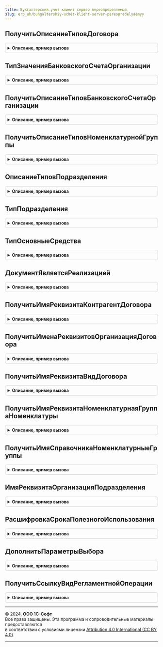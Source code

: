 ```yaml
---
title: Бухгалтерский учет клиент сервер переопределяемый
slug: erp_uh/buhgalterskiy-uchet-klient-server-pereopredelyaemyy
---
```



## ПолучитьОписаниеТиповДоговора
<details style="margin: 1em 0; padding: 0.5em; border: 1px solid #ccc; border-radius: 6px;">

<summary style="font-weight: bold; cursor: pointer;">Описание, пример вызова</summary>

```bsl

// Функция описание типа договора.
//
// Параметры:
//	ЗначениеКонтрагента - СправочникСсылка.Контрагенты, СправочникСсылка.Организации, Неопределено -
//		Ссылка для определения типа контрагента, договоры которого необходимо получить.
//
// Возвращаемое значение:
//	ОписаниеТипов - Описание типов справочник, содержащих договоры.
//
Функция ПолучитьОписаниеТиповДоговора(ЗначениеКонтрагента = Неопределено) Экспорт
```

Пример вызова
```bsl
Результат = БухгалтерскийУчетКлиентСерверПереопределяемый.ПолучитьОписаниеТиповДоговора(ЗначениеКонтрагента);
```
</details>

## ТипЗначенияБанковскогоСчетаОрганизации
<details style="margin: 1em 0; padding: 0.5em; border: 1px solid #ccc; border-radius: 6px;">

<summary style="font-weight: bold; cursor: pointer;">Описание, пример вызова</summary>

```bsl

// Функция возвращает тип банковского счета организации.
//
// Возвращаемое значение:
//	Тип - Тип справочника с банковскими счетами организации.
//
Функция ТипЗначенияБанковскогоСчетаОрганизации() Экспорт
```

Пример вызова
```bsl
Результат = БухгалтерскийУчетКлиентСерверПереопределяемый.ТипЗначенияБанковскогоСчетаОрганизации() 
```
</details>

## ПолучитьОписаниеТиповБанковскогоСчетаОрганизации
<details style="margin: 1em 0; padding: 0.5em; border: 1px solid #ccc; border-radius: 6px;">

<summary style="font-weight: bold; cursor: pointer;">Описание, пример вызова</summary>

```bsl

// Функция ПолучитьОписаниеТиповБанковскогоСчетаОрганизации ОписаниеТипов
// для банковских счетов организаций.
//
// Возвращаемое значение:
//	ОписаниеТипов - Описание типов справочника с банковскими счетами организаций.
//
Функция ПолучитьОписаниеТиповБанковскогоСчетаОрганизации() Экспорт
```

Пример вызова
```bsl
Результат = БухгалтерскийУчетКлиентСерверПереопределяемый.ПолучитьОписаниеТиповБанковскогоСчетаОрганизации() 
```
</details>

## ПолучитьОписаниеТиповНоменклатурнойГруппы
<details style="margin: 1em 0; padding: 0.5em; border: 1px solid #ccc; border-radius: 6px;">

<summary style="font-weight: bold; cursor: pointer;">Описание, пример вызова</summary>

```bsl

// Функция ПолучитьОписаниеТиповНоменклатурнойГруппы возвращает
// тип для номенклатурной группы.
//
// Возвращаемое значение:
//	ОписаниеТипов - Описание типа справочника для вида субконто "Номенклатурные группы".
//
Функция ПолучитьОписаниеТиповНоменклатурнойГруппы() Экспорт
```

Пример вызова
```bsl
Результат = БухгалтерскийУчетКлиентСерверПереопределяемый.ПолучитьОписаниеТиповНоменклатурнойГруппы() 
```
</details>

## ОписаниеТиповПодразделения
<details style="margin: 1em 0; padding: 0.5em; border: 1px solid #ccc; border-radius: 6px;">

<summary style="font-weight: bold; cursor: pointer;">Описание, пример вызова</summary>

```bsl

// Функция ОписаниеТиповПодразделения возвращает
// описание типов для справочника подразделений.
//
// Возвращаемое значение:
//	ОписаниеТипов - Описание типов справочника для подразделений.
//
Функция ОписаниеТиповПодразделения() Экспорт
```

Пример вызова
```bsl
Результат = БухгалтерскийУчетКлиентСерверПереопределяемый.ОписаниеТиповПодразделения() 
```
</details>

## ТипПодразделения
<details style="margin: 1em 0; padding: 0.5em; border: 1px solid #ccc; border-radius: 6px;">

<summary style="font-weight: bold; cursor: pointer;">Описание, пример вызова</summary>

```bsl

// Функция возвращает тип для справочника подразделений.
//
// Возвращаемое значение:
//	Тип - Тип справочника подразделений.
//
Функция ТипПодразделения() Экспорт
```

Пример вызова
```bsl
Результат = БухгалтерскийУчетКлиентСерверПереопределяемый.ТипПодразделения() 
```
</details>

## ТипОсновныеСредства
<details style="margin: 1em 0; padding: 0.5em; border: 1px solid #ccc; border-radius: 6px;">

<summary style="font-weight: bold; cursor: pointer;">Описание, пример вызова</summary>

```bsl

//++ НЕ УТ

// Функция возвращает тип для справочника основные средства.
//
// Возвращаемое значение:
//	Тип - Тип справочника с основными средствами.
//
Функция ТипОсновныеСредства() Экспорт
```

Пример вызова
```bsl
Результат = БухгалтерскийУчетКлиентСерверПереопределяемый.ТипОсновныеСредства() 
```
</details>

## ДокументЯвляетсяРеализацией
<details style="margin: 1em 0; padding: 0.5em; border: 1px solid #ccc; border-radius: 6px;">

<summary style="font-weight: bold; cursor: pointer;">Описание, пример вызова</summary>

```bsl

// Функция ДокументЯвляетсяРеализацией возвращает Истина, если переданный по ссылке документ
// является документом реализации (товаров, услуг, ОС, НМА).
//
// Параметры:
//	СсылкаНаДокумент - ДокументСсылка.* - Проверяемый документ.
//
// Возвращаемое значение:
//	Булево - Истина - если документ является реализацией.
//
Функция ДокументЯвляетсяРеализацией(СсылкаНаДокумент) Экспорт
```

Пример вызова
```bsl
Результат = БухгалтерскийУчетКлиентСерверПереопределяемый.ДокументЯвляетсяРеализацией(СсылкаНаДокумент) 
```
</details>

## ПолучитьИмяРеквизитаКонтрагентДоговора
<details style="margin: 1em 0; padding: 0.5em; border: 1px solid #ccc; border-radius: 6px;">

<summary style="font-weight: bold; cursor: pointer;">Описание, пример вызова</summary>

```bsl

// Функция ПолучитьИмяРеквизитаКонтрагентДоговора имя реквизита в справочнике
// ДоговорыКонтрагентов, в котором храниться ссылка на контрагента-владельца.
//
// Возвращаемое значение:
//	Строка - Имя реквизита Контрагент в договоре.
//
Функция ПолучитьИмяРеквизитаКонтрагентДоговора() Экспорт
```

Пример вызова
```bsl
Результат = БухгалтерскийУчетКлиентСерверПереопределяемый.ПолучитьИмяРеквизитаКонтрагентДоговора() 
```
</details>

## ПолучитьИменаРеквизитовОрганизацияДоговора
<details style="margin: 1em 0; padding: 0.5em; border: 1px solid #ccc; border-radius: 6px;">

<summary style="font-weight: bold; cursor: pointer;">Описание, пример вызова</summary>

```bsl

// Возвращает имена реквизитов объекта с типом "Организация" по переданному типу объекта.
//
//	Параметры:
//		ТипПоля - Тип - тип объекта, для которого требуется вернуть имена реквизитов, содержащих ссылки на организацию.
//
//	Возвращаемое значение:
//		Массив  - массив имен реквизитов.
//
Функция ПолучитьИменаРеквизитовОрганизацияДоговора(ТипПоля = Неопределено) Экспорт
```

Пример вызова
```bsl
Результат = БухгалтерскийУчетКлиентСерверПереопределяемый.ПолучитьИменаРеквизитовОрганизацияДоговора(ТипПоля);
```
</details>

## ПолучитьИмяРеквизитаВидДоговора
<details style="margin: 1em 0; padding: 0.5em; border: 1px solid #ccc; border-radius: 6px;">

<summary style="font-weight: bold; cursor: pointer;">Описание, пример вызова</summary>

```bsl

// Функция ПолучитьИмяРеквизитаВидДоговора имя реквизита в справочнике
// ДоговорыКонтрагентов, по которому определяется вид договора.
//
// Возвращаемое значение:
//	Строка - Имя реквизита, определяющего вид договора.
//
Функция ПолучитьИмяРеквизитаВидДоговора() Экспорт
```

Пример вызова
```bsl
Результат = БухгалтерскийУчетКлиентСерверПереопределяемый.ПолучитьИмяРеквизитаВидДоговора() 
```
</details>

## ПолучитьИмяРеквизитаНоменклатурнаяГруппаНоменклатуры
<details style="margin: 1em 0; padding: 0.5em; border: 1px solid #ccc; border-radius: 6px;">

<summary style="font-weight: bold; cursor: pointer;">Описание, пример вызова</summary>

```bsl

// Функция ПолучитьИмяРеквизитаНоменклатурнаяГруппаНоменклатуры возвращает
// имя реквизита НоменклатурнаяГруппа в справочнике Номенклатура.
//
// Возвращаемое значение:
//	Строка - Имя реквизита номенклатуры, определяющего номенклатурную группу.
//
Функция ПолучитьИмяРеквизитаНоменклатурнаяГруппаНоменклатуры() Экспорт
```

Пример вызова
```bsl
Результат = БухгалтерскийУчетКлиентСерверПереопределяемый.ПолучитьИмяРеквизитаНоменклатурнаяГруппаНоменклатуры() 
```
</details>

## ПолучитьИмяСправочникаНоменклатурныеГруппы
<details style="margin: 1em 0; padding: 0.5em; border: 1px solid #ccc; border-radius: 6px;">

<summary style="font-weight: bold; cursor: pointer;">Описание, пример вызова</summary>

```bsl

// Функция возвращает имя справочника, являющегося субконто "НоменклатурныеГруппы".
//
// Возвращаемое значение:
//	Строка - Имя справочника, используемого в субконто "Номенклатурные группы".
//
Функция ПолучитьИмяСправочникаНоменклатурныеГруппы() Экспорт
```

Пример вызова
```bsl
Результат = БухгалтерскийУчетКлиентСерверПереопределяемый.ПолучитьИмяСправочникаНоменклатурныеГруппы() 
```
</details>

## ИмяРеквизитаОрганизацияПодразделения
<details style="margin: 1em 0; padding: 0.5em; border: 1px solid #ccc; border-radius: 6px;">

<summary style="font-weight: bold; cursor: pointer;">Описание, пример вызова</summary>

```bsl

// Функция возвращает строку с именем реквизита в справочнике подразделений,
// определяющего владельца подразделения, либо пустую строку, если справочник
// подразделений не является подчиненным справочником.
//
// Возвращаемое значение:
//	Строка - Имя реквизита организации в справочнике подразделений.
//
Функция ИмяРеквизитаОрганизацияПодразделения() Экспорт
```

Пример вызова
```bsl
Результат = БухгалтерскийУчетКлиентСерверПереопределяемый.ИмяРеквизитаОрганизацияПодразделения() 
```
</details>

## РасшифровкаСрокаПолезногоИспользования
<details style="margin: 1em 0; padding: 0.5em; border: 1px solid #ccc; border-radius: 6px;">

<summary style="font-weight: bold; cursor: pointer;">Описание, пример вызова</summary>

```bsl

// Функция возвращает расшифровку срока полезного использования в годах и
// месяцах.
//
// Параметры:
//  СрокПолезногоИспользования - Число - Срок полезного использования (в месяцах),
//                 подлежащий расшифровке.
//
// Возвращаемое значение:
//  Строка       - расшифровка срока полезного использования в годах и
//                 месяцах.
//
Функция РасшифровкаСрокаПолезногоИспользования(СрокПолезногоИспользования) Экспорт
```

Пример вызова
```bsl
Результат = БухгалтерскийУчетКлиентСерверПереопределяемый.РасшифровкаСрокаПолезногоИспользования(СрокПолезногоИспользования) 
```
</details>

## ДополнитьПараметрыВыбора
<details style="margin: 1em 0; padding: 0.5em; border: 1px solid #ccc; border-radius: 6px;">

<summary style="font-weight: bold; cursor: pointer;">Описание, пример вызова</summary>

```bsl

// Добавляет параметры выбора, которые используются в полях ввода.
//
// Параметры:
//  ТипПоляОбъекта	 - Тип - Тип значения в поле для которого заполняются параметры выбора.
//  СписокПараметров - Структура - Содержит значения других полей.
//  МассивПараметров - Массив - Содержит сформированные параметры выбора.
//
Процедура ДополнитьПараметрыВыбора(ТипПоляОбъекта, СписокПараметров, МассивПараметров) Экспорт
```

Пример вызова
```bsl
БухгалтерскийУчетКлиентСерверПереопределяемый.ДополнитьПараметрыВыбора(ТипПоляОбъекта, СписокПараметров, МассивПараметров) 
```
</details>

## ПолучитьСсылкуВидРегламентнойОперации
<details style="margin: 1em 0; padding: 0.5em; border: 1px solid #ccc; border-radius: 6px;">

<summary style="font-weight: bold; cursor: pointer;">Описание, пример вызова</summary>

```bsl

//++ НЕ УТ

// Функция возвращает ссылку на значение перечисления "ТипыРегламентныхОпераций"
// по имени операции
//
// Параметры:
//  ИмяРеглОперации	 - Строка - имя регл. операции
//
// Возвращаемое значение:
//  ПеречислениеСсылка.ТипыРегламентныхОпераций - ссылка на значение
//
Функция ПолучитьСсылкуВидРегламентнойОперации(ИмяРеглОперации) Экспорт
```

Пример вызова
```bsl
Результат = БухгалтерскийУчетКлиентСерверПереопределяемый.ПолучитьСсылкуВидРегламентнойОперации(ИмяРеглОперации) 
```
</details>

---

© 2024, **ООО 1С-Софт**  
Все права защищены. Эта программа и сопроводительные материалы предоставляются  
в соответствии с условиями лицензии [Attribution 4.0 International (CC BY 4.0)](https://creativecommons.org/licenses/by/4.0/legalcode).

---
